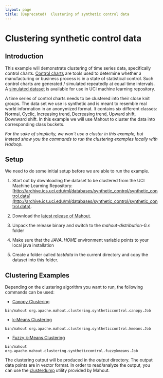 ```yaml
---
layout: page
title: (Deprecated)  Clustering of synthetic control data
---
```


# Clustering synthetic control data

## Introduction

This example will demonstrate clustering of time series data, specifically control charts. [Control charts](http://en.wikipedia.org/wiki/Control_chart) are tools used to determine whether a manufacturing or business process is in a state of statistical control. Such control charts are generated / simulated repeatedly at equal time intervals. A [simulated dataset](http://archive.ics.uci.edu/ml/databases/synthetic_control/synthetic_control.data.html) is available for use in UCI machine learning repository.

A time series of control charts needs to be clustered into their close knit groups. The data set we use is synthetic and is meant to resemble real world information in an anonymized format. It contains six different classes: Normal, Cyclic, Increasing trend, Decreasing trend, Upward shift, Downward shift. In this example we will use Mahout to cluster the data into corresponding class buckets. 

*For the sake of simplicity, we won't use a cluster in this example, but instead show you the commands to run the clustering examples locally with Hadoop*.

## Setup

We need to do some initial setup before we are able to run the example. 


  1. Start out by downloading the dataset to be clustered from the UCI Machine Learning Repository: [http://archive.ics.uci.edu/ml/databases/synthetic_control/synthetic_control.data](http://archive.ics.uci.edu/ml/databases/synthetic_control/synthetic_control.data).

  2. Download the [latest release of Mahout](/general/downloads.html).

  3. Unpack the release binary and switch to the *mahout-distribution-0.x* folder

  4. Make sure that the *JAVA_HOME* environment variable points to your local java installation

  5. Create a folder called *testdata* in the current directory and copy the dataset into this folder.


## Clustering Examples

Depending on the clustering algorithm you want to run, the following commands can be used:


   * [Canopy Clustering](/users/clustering/canopy-clustering.html)

    bin/mahout org.apache.mahout.clustering.syntheticcontrol.canopy.Job

   * [k-Means Clustering](/users/clustering/k-means-clustering.html)

    bin/mahout org.apache.mahout.clustering.syntheticcontrol.kmeans.Job


   * [Fuzzy k-Means Clustering](/users/clustering/fuzzy-k-means.html)

    bin/mahout org.apache.mahout.clustering.syntheticcontrol.fuzzykmeans.Job

The clustering output will be produced in the *output* directory. The output data points are in vector format. In order to read/analyze the output, you can use the [clusterdump](/users/clustering/cluster-dumper.html) utility provided by Mahout.

